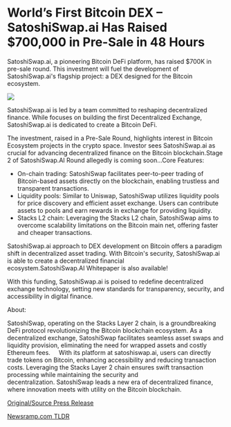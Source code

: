 # World’s First Bitcoin DEX – SatoshiSwap.ai Has Raised $700,000 in Pre-Sale in 48 Hours

SatoshiSwap.ai, a pioneering Bitcoin DeFi platform, has raised $700K in pre-sale round. This investment will fuel the development of SatoshiSwap.ai's flagship project: a DEX designed for the Bitcoin ecosystem.

![](https://api.blockchainwire.io/uploads/RGBMARKETINGSOLUTIONSSRL/editor_image/c42b86a3-01d5-456b-86c9-6dba012f7728.jpeg)

SatoshiSwap.ai is led by a team committed to reshaping decentralized finance. While focuses on building the first Decentralized Exchange, SatoshiSwap.ai is dedicated to create a Bitcoin DeFi.

The investment, raised in a Pre-Sale Round, highlights interest in Bitcoin Ecosystem projects in the crypto space. Investor sees SatoshiSwap.ai as crucial for advancing decentralized finance on the Bitcoin blockchain.Stage 2 of SatoshiSwap.AI Round allegedly is coming soon…Core Features:

* On-chain trading: SatoshiSwap facilitates peer-to-peer trading of Bitcoin-based assets directly on the blockchain, enabling trustless and transparent transactions.
* Liquidity pools: Similar to Uniswap, SatoshiSwap utilizes liquidity pools for price discovery and efficient asset exchange. Users can contribute assets to pools and earn rewards in exchange for providing liquidity.
* Stacks L2 chain: Leveraging the Stacks L2 chain, SatoshiSwap aims to overcome scalability limitations on the Bitcoin main net, offering faster and cheaper transactions.

SatoshiSwap.ai approach to DEX development on Bitcoin offers a paradigm shift in decentralized asset trading. With Bitcoin's security, SatoshiSwap.ai is able to create a decentralized financial ecosystem.SatoshiSwap.AI Whitepaper is also available!

With this funding, SatoshiSwap.ai is poised to redefine decentralized exchange technology, setting new standards for transparency, security, and accessibility in digital finance.

About:

SatoshiSwap, operating on the Stacks Layer 2 chain, is a groundbreaking DeFi protocol revolutionizing the Bitcoin blockchain ecosystem. As a decentralized exchange, SatoshiSwap facilitates seamless asset swaps and liquidity provision, eliminating the need for wrapped assets and costly Ethereum fees.     With its platform at satoshiswap.ai, users can directly trade tokens on Bitcoin, enhancing accessibility and reducing transaction costs. Leveraging the Stacks Layer 2 chain ensures swift transaction processing while maintaining the security and decentralization. SatoshiSwap leads a new era of decentralized finance, where innovation meets with utility on the Bitcoin blockchain. 

[Original/Source Press Release](https://blockchainwire.io/press-release/worlds-first-bitcoin-dex--satoshiswapai-has-raised-700000-in-pre-sale-in-48-hours) 

[Newsramp.com TLDR](https://newsramp.com/None) 